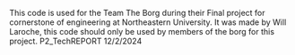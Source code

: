This code is used for the Team The Borg during their Final project for cornerstone of engineering at Northeastern University.
It was made by Will Laroche, this code should only be used by members of the borg for this project.
P2_TechREPORT
12/2/2024
